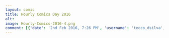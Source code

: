 ```yaml
---
layout: comic
title: Hourly Comics Day 2016
alt: 
image: Hourly-Comics-2016-4.png
comment: [{'date': '2nd Feb 2016, 7:26 PM', 'username': 'tecco_dsilva', 'comment': 'Four pages of comics in one day!'}]
---
```

